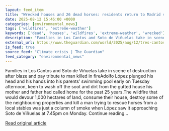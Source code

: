 ```yaml
---
layout: feed_item
title: "Wrecked houses and 26 dead horses: residents return to Madrid suburb after wildfire"
date: 2025-08-12 15:46:00 +0000
categories: [environmental_news]
tags: ['wildfires', 'extreme-weather']
keywords: ['dead', 'houses', 'wildfires', 'extreme-weather', 'wrecked']
description: "Families in Los Cantos and Soto de Viñuelas take in scene of destruction after blaze and pay tribute to man killed in fireAdolfo López plunged his head and h..."
external_url: https://www.theguardian.com/world/2025/aug/12/tres-cantos-wildfire-spain-destruction
is_feed: true
source_feed: "Climate crisis | The Guardian"
feed_category: "environmental_news"
---
```


Families in Los Cantos and Soto de Viñuelas take in scene of destruction after blaze and pay tribute to man killed in fireAdolfo López plunged his head and his hands into his parents’ swimming pool early on Tuesday afternoon, keen to wash off the soot and dirt from the gutted house his mother and father had called home for the past 25 years.The wildfire that would devour 1,000 hectares of land, consume their house, destroy some of the neighbouring properties and kill a man trying to rescue horses from a local stables was just a column of smoke when López saw it approaching Soto de Viñuelas at 7.45pm on Monday. Continue reading...

[Read original article](https://www.theguardian.com/world/2025/aug/12/tres-cantos-wildfire-spain-destruction)
